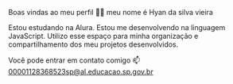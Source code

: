 Boas vindas ao meu perfil 💙💙
meu nome é Hyan da silva vieira 

Estou estudando na Alura.
Estou me desenvolvendo na linguagem JavaScript.
Utilizo esse espaço para minha organização e compartilhamento dos meu projetos desenvolvidos.

Você pode entrar em contato comigo 📫 
00001128368523sp@al.educacao.sp.gov.br
